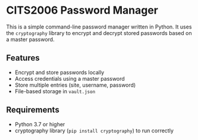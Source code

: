 # CITS2006 Password Manager

This is a simple command-line password manager written in Python. It uses the `cryptography` library to encrypt and decrypt stored passwords based on a master password.

## Features

- Encrypt and store passwords locally
- Access credentials using a master password
- Store multiple entries (site, username, password)
- File-based storage in `vault.json`

## Requirements

- Python 3.7 or higher
- cryptography library (`pip install cryptography`) to run correctly
